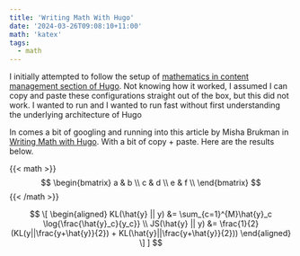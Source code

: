 ```yaml
---
title: 'Writing Math With Hugo'
date: '2024-03-26T09:08:10+11:00'
math: 'katex'
tags:
  - math
---
```


I initially attempted to follow the setup of [mathematics in content management section of
Hugo](https://gohugo.io/content-management/mathematics/). Not knowing how it worked, I assumed I can copy and paste
these configurations straight out of the box, but this did not work. I wanted to run and I wanted to run fast without first understanding the
underlying architecture of Hugo

In comes a bit of googling and running into this article by Misha Brukman in [Writing Math with
Hugo](https://misha.brukman.net/blog/2022/04/writing-math-with-hugo/). With a bit of copy + paste. Here are the results below.

{{< math >}}
$$
  \begin{bmatrix}
    a & b \\
    c & d \\
    e & f \\
  \end{bmatrix}
$$
{{< /math >}}

$$
\[
\begin{aligned}
KL(\hat{y} || y) &= \sum_{c=1}^{M}\hat{y}_c \log{\frac{\hat{y}_c}{y_c}} \\
JS(\hat{y} || y) &= \frac{1}{2}(KL(y||\frac{y+\hat{y}}{2}) + KL(\hat{y}||\frac{y+\hat{y}}{2}))
\end{aligned}
\]
]
$$

